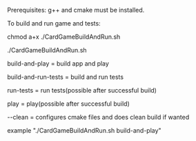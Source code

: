Prerequisites: g++ and cmake must be installed.

To build and run game and tests:

chmod a+x ./CardGameBuildAndRun.sh

./CardGameBuildAndRun.sh

build-and-play       =     build app and play
     
build-and-run-tests  =     build and run tests
     
run-tests            =     run tests(possible after successful build)
     
play                 =     play(possible after successful build)
     
--clean              =     configures cmake files and does clean build if wanted
     
example "./CardGameBuildAndRun.sh build-and-play"
